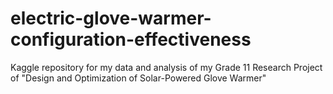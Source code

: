 # electric-glove-warmer-configuration-effectiveness
Kaggle repository for my data and analysis of my Grade 11 Research Project of "Design and Optimization of Solar-Powered Glove Warmer"
